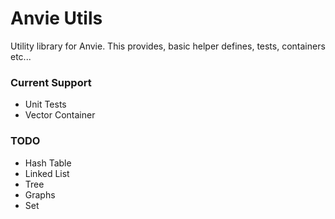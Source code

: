 # Anvie Utils

Utility library for Anvie. This provides, basic helper defines, tests, containers etc...

### Current Support

- Unit Tests
- Vector Container

### TODO

- Hash Table
- Linked List
- Tree
- Graphs
- Set

